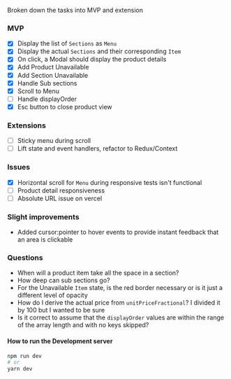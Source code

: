 
Broken down the tasks into MVP and extension
### MVP 
- [x] Display the list of `Sections` as `Menu`
- [x] Display the actual `Sections` and their corresponding `Item`
- [x] On click, a Modal should display the product details
- [x] Add Product Unavailable
- [x] Add Section Unavailable
- [x] Handle Sub sections
- [x] Scroll to Menu
- [ ] Handle displayOrder
- [x] Esc button to close product view
 ### Extensions
- [ ] Sticky menu during scroll
- [ ] Lift state and event handlers, refactor to Redux/Context

### Issues
- [x] Horizontal scroll for `Menu` during responsive tests isn't functional
- [ ] Product detail responsiveness
- [ ] Absolute URL issue on vercel
### Slight improvements
- Added cursor:pointer to hover events to provide instant feedback that an area is clickable
  
### Questions
- When will a product item take all the space in a section?
- How deep can sub sections go?
- For the Unavailable `Item` state, is the red border necessary or is it just a different level of opacity
- How do I derive the actual price from `unitPriceFractional`? I divided it by 100 but I wanted to be sure
- Is it correct to assume that the `displayOrder` values are within the range of the array length and with no keys skipped?

#### How to run the Development server

```bash
npm run dev
# or
yarn dev
```
